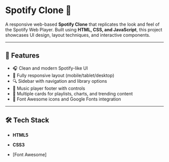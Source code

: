 # Spotify Clone 🎵

A responsive web-based **Spotify Clone** that replicates the look and feel of the Spotify Web Player. Built using **HTML, CSS, and JavaScript**, this project showcases UI design, layout techniques, and interactive components.

---

## 🚀 Features

- 🎧 Clean and modern Spotify-like UI
- 📱 Fully responsive layout (mobile/tablet/desktop)
- 🔍 Sidebar with navigation and library options
- 🎵 Music player footer with controls
- 📂 Multiple cards for playlists, charts, and trending content
- 🌙 Font Awesome icons and Google Fonts integration

---

## 🛠️ Tech Stack

- **HTML5**
- **CSS3**

- [Font Awesome]
